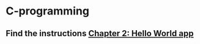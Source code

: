# C-programming

## Find the instructions [Chapter 2: Hello World app](Chapter%202:%20Hello%20World%20app.md)
